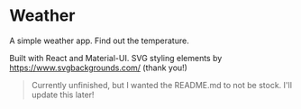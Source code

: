 # Weather

A simple weather app. Find out the temperature.  

Built with React and Material-UI. SVG styling elements by https://www.svgbackgrounds.com/ (thank you!)

> Currently unfinished, but I wanted the README.md to not be stock. I'll update this later!

